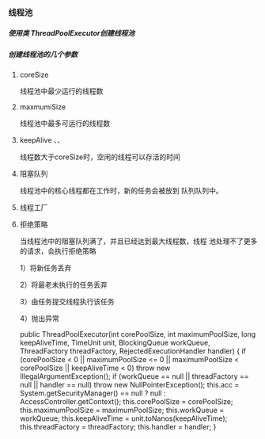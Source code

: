 ### 线程池


##### 使用类 ThreadPoolExecutor创建线程池


##### 创建线程池的几个参数

1. coreSize

    线程池中最少运行的线程数
    
2. maxmumiSize

    线程池中最多可运行的线程数
    
3. keepAlive 、、

    线程数大于coreSize时，空闲的线程可以存活的时间
    
4. 阻塞队列
    
    线程池中的核心线程都在工作时，新的任务会被放到
    队列队列中。
    
5. 线程工厂
    
5. 拒绝策略

    当线程池中的阻塞队列满了，并且已经达到最大线程数，线程
    池处理不了更多的请求，会执行拒绝策略
    
    1）将新任务丢弃
    
    2）将最老未执行的任务丢弃
    
    3）由任务提交线程执行该任务
    
    4）抛出异常


     public ThreadPoolExecutor(int corePoolSize,
                                  int maximumPoolSize,
                                  long keepAliveTime,
                                  TimeUnit unit,
                                  BlockingQueue<Runnable> workQueue,
                                  ThreadFactory threadFactory,
                                  RejectedExecutionHandler handler) {
            if (corePoolSize < 0 ||
                maximumPoolSize <= 0 ||
                maximumPoolSize < corePoolSize ||
                keepAliveTime < 0)
                throw new IllegalArgumentException();
            if (workQueue == null || threadFactory == null || handler == null)
                throw new NullPointerException();
            this.acc = System.getSecurityManager() == null ?
                    null :
                    AccessController.getContext();
            this.corePoolSize = corePoolSize;
            this.maximumPoolSize = maximumPoolSize;
            this.workQueue = workQueue;
            this.keepAliveTime = unit.toNanos(keepAliveTime);
            this.threadFactory = threadFactory;
            this.handler = handler;
        }
    


